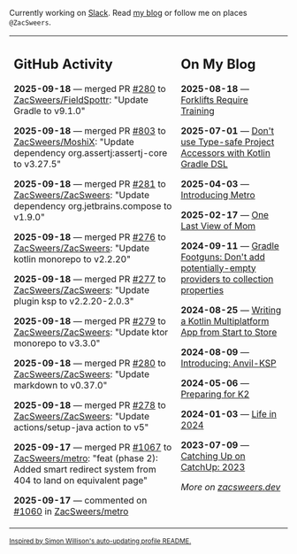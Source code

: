 Currently working on [Slack](https://slack.com/). Read [my blog](https://zacsweers.dev/) or follow me on places `@ZacSweers`.

<table><tr><td valign="top" width="60%">

## GitHub Activity
<!-- githubActivity starts -->
**2025-09-18** — merged PR [#280](https://github.com/ZacSweers/FieldSpottr/pull/280) to [ZacSweers/FieldSpottr](https://github.com/ZacSweers/FieldSpottr): "Update Gradle to v9.1.0"

**2025-09-18** — merged PR [#803](https://github.com/ZacSweers/MoshiX/pull/803) to [ZacSweers/MoshiX](https://github.com/ZacSweers/MoshiX): "Update dependency org.assertj:assertj-core to v3.27.5"

**2025-09-18** — merged PR [#281](https://github.com/ZacSweers/ZacSweers/pull/281) to [ZacSweers/ZacSweers](https://github.com/ZacSweers/ZacSweers): "Update dependency org.jetbrains.compose to v1.9.0"

**2025-09-18** — merged PR [#276](https://github.com/ZacSweers/ZacSweers/pull/276) to [ZacSweers/ZacSweers](https://github.com/ZacSweers/ZacSweers): "Update kotlin monorepo to v2.2.20"

**2025-09-18** — merged PR [#277](https://github.com/ZacSweers/ZacSweers/pull/277) to [ZacSweers/ZacSweers](https://github.com/ZacSweers/ZacSweers): "Update plugin ksp to v2.2.20-2.0.3"

**2025-09-18** — merged PR [#279](https://github.com/ZacSweers/ZacSweers/pull/279) to [ZacSweers/ZacSweers](https://github.com/ZacSweers/ZacSweers): "Update ktor monorepo to v3.3.0"

**2025-09-18** — merged PR [#280](https://github.com/ZacSweers/ZacSweers/pull/280) to [ZacSweers/ZacSweers](https://github.com/ZacSweers/ZacSweers): "Update markdown to v0.37.0"

**2025-09-18** — merged PR [#278](https://github.com/ZacSweers/ZacSweers/pull/278) to [ZacSweers/ZacSweers](https://github.com/ZacSweers/ZacSweers): "Update actions/setup-java action to v5"

**2025-09-17** — merged PR [#1067](https://github.com/ZacSweers/metro/pull/1067) to [ZacSweers/metro](https://github.com/ZacSweers/metro): "feat (phase 2): Added smart redirect system from 404 to land on equivalent page"

**2025-09-17** — commented on [#1060](https://github.com/ZacSweers/metro/issues/1060#issuecomment-3305290016) in [ZacSweers/metro](https://github.com/ZacSweers/metro)
<!-- githubActivity ends -->
</td><td valign="top" width="40%">

## On My Blog
<!-- blog starts -->
**2025-08-18** — [Forklifts Require Training](https://www.zacsweers.dev/forklifts-require-training/)

**2025-07-01** — [Don't use Type-safe Project Accessors with Kotlin Gradle DSL](https://www.zacsweers.dev/dont-use-type-safe-project-accessors-with-kotlin-gradle-dsl/)

**2025-04-03** — [Introducing Metro](https://www.zacsweers.dev/introducing-metro/)

**2025-02-17** — [One Last View of Mom](https://www.zacsweers.dev/one-last-view-of-mom/)

**2024-09-11** — [Gradle Footguns: Don't add potentially-empty providers to collection properties](https://www.zacsweers.dev/gradle-footgun-adding-empty-providers-to-collection-properties/)

**2024-08-25** — [Writing a Kotlin Multiplatform App from Start to Store](https://www.zacsweers.dev/writing-a-kotlin-multiplatform-app-from-start-to-store/)

**2024-08-09** — [Introducing: Anvil-KSP](https://www.zacsweers.dev/introducing-anvil-ksp/)

**2024-05-06** — [Preparing for K2](https://www.zacsweers.dev/preparing-for-k2/)

**2024-01-03** — [Life in 2024](https://www.zacsweers.dev/life-in-2024/)

**2023-07-09** — [Catching Up on CatchUp: 2023](https://www.zacsweers.dev/catching-up-on-catchup-2023/)
<!-- blog ends -->
_More on [zacsweers.dev](https://zacsweers.dev/)_
</td></tr></table>

<sub><a href="https://simonwillison.net/2020/Jul/10/self-updating-profile-readme/">Inspired by Simon Willison's auto-updating profile README.</a></sub>